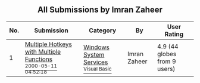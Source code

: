 ﻿<div align="center">

## All Submissions by Imran Zaheer

</div>

No.  | Submission | Category | By   | User Rating
---- | ---------- | -------- | ---- | -----------
1 | [Multiple Hotkeys with Multiple Functions<br /><sup>2000-05-11 04:52:18</sup>](https://github.com/Planet-Source-Code/imran-zaheer-multiple-hotkeys-with-multiple-functions__1-8001) | [Windows System Services<br /><sup>Visual Basic</sup>](../ByCategory/windows-system-services__1-35.md) | Imran Zaheer | 4.9 (44 globes from 9 users)
